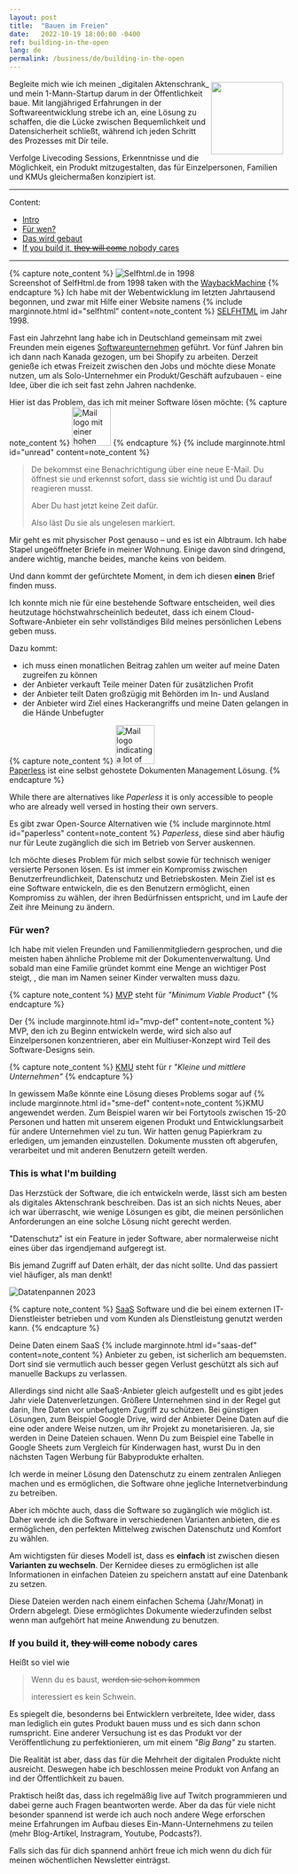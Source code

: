 ```yaml
---
layout: post
title:  "Bauen im Freien"
date:   2022-10-19 18:00:00 -0400
ref: building-in-the-open
lang: de
permalink: /business/de/building-in-the-open
---
```


<img src="/assets/posts/building-in-the-open/features.svg" width="130" height="130" style="float:right; margin: 5px 10px 10px 0"/>
Begleite mich wie ich meinen _digitalen Aktenschrank_ und mein 1-Mann-Startup darum in der Öffentlichkeit baue.
Mit langjähriged Erfahrungen in der Softwareentwicklung strebe ich an, eine Lösung zu schaffen, die die Lücke zwischen Bequemlichkeit und Datensicherheit schließt,
während ich jeden Schritt des Prozesses mit Dir teile.

Verfolge Livecoding Sessions, Erkenntnisse und die Möglichkeit, ein Produkt mitzugestalten, das für Einzelpersonen,
Familien und KMUs gleichermaßen konzipiert ist.

---

Content:

  - [Intro](#intro)
  - [Für wen?](#who)
  - [Das wird gebaut](#usp)
  - [If you build it, ~~they will come~~ nobody cares](#building) 

---

<a name="intro" />

{% capture note_content %}
    ![Selfhtml.de in 1998](/assets/posts/building-in-the-open/selfhtml.jpg)<br>
    Screenshot of SelfHtml.de from 1998 taken with the 
    [WaybackMachine](https://web.archive.org/web/20000915151937/http://www.netzwelt.com/selfhtml/tcab.htm)
{% endcapture %}
Ich habe mit der Webentwicklung im letzten Jahrtausend begonnen,
und zwar mit Hilfe einer Website namens {% include marginnote.html id="selfhtml" content=note_content  %} [SELFHTML](https://wiki.selfhtml.org/) im Jahr 1998.

Fast ein Jahrzehnt lang habe ich in Deutschland gemeinsam mit zwei Freunden mein eigenes [Softwareunternehmen]((https://www.fortytools.com/)) geführt.
Vor fünf Jahren bin ich dann nach Kanada gezogen, 
um bei Shopify zu arbeiten. 
Derzeit genieße ich etwas Freizeit zwischen den Jobs und möchte diese Monate nutzen,
um als Solo-Unternehmer ein Produkt/Geschäft aufzubauen - eine Idee, über die ich seit fast zehn Jahren nachdenke.

Hier ist das Problem, das ich mit meiner Software lösen möchte:
{% capture note_content %}
    <img src="/assets/posts/building-in-the-open/unread.svg" style="width: 5em" alt="Mail logo mit einer hohen Anzahl ungelesener E-Mails">
{% endcapture %}
{% include marginnote.html id="unread" content=note_content  %}

> De bekommst eine Benachrichtigung über eine neue E-Mail. Du öffnest sie und erkennst sofort, 
> dass sie wichtig ist und Du darauf reagieren musst.
> 
> Aber Du hast jetzt keine Zeit dafür.
>
> Also läst Du sie als ungelesen markiert.

Mir geht es mit physischer Post genauso – und es ist ein Albtraum. 
Ich habe Stapel ungeöffneter Briefe in meiner Wohnung.
Einige davon sind dringend, andere wichtig, manche beides, manche keins von beidem.

Und dann kommt der gefürchtete Moment, in dem ich diesen **einen** Brief finden muss.

Ich konnte mich nie für eine bestehende Software entscheiden, 
weil dies heutzutage höchstwahrscheinlich bedeutet, dass ich einem Cloud-Software-Anbieter 
ein sehr vollständiges Bild meines persönlichen Lebens geben muss. 
 
Dazu kommt:

- ich muss einen monatlichen Beitrag zahlen um weiter auf meine Daten zugreifen zu können
- der Anbieter verkauft Teile meiner Daten für zusätzlichen Profit
- der Anbieter teilt Daten großzügig mit Behörden im In- und Ausland
- der Anbieter wird Ziel eines Hackerangriffs und meine Daten gelangen in die Hände Unbefugter

{% capture note_content %}
    <img src="/assets/posts/building-in-the-open/paperless.png" style="width: 5em" alt="Mail logo indicating a lot of unreal e-mails"><br>
    [Paperless](https://github.com/paperless-ngx/paperless-ngx) ist eine selbst gehostete Dokumenten Management Lösung.
{% endcapture %}

While there are alternatives like _Paperless_  it is only accessible to people who are already well versed in
hosting their own servers.

Es gibt zwar Open-Source Alternativen wie {% include marginnote.html id="paperless" content=note_content  %} _Paperless_,
diese sind aber häufig nur für Leute zugänglich die sich im Betrieb von Server auskennen.

Ich möchte dieses Problem für mich selbst sowie für technisch weniger versierte Personen lösen.
Es ist immer ein Kompromiss zwischen Benutzerfreundlichkeit, Datenschutz und Betriebskosten. 
Mein Ziel ist es eine Software entwickeln, die es den Benutzern ermöglicht, einen Kompromiss zu wählen,
der ihren Bedürfnissen entspricht, und im Laufe der Zeit ihre Meinung zu ändern.

### <a name="who" /> Für wen?

Ich habe mit vielen Freunden und Familienmitgliedern gesprochen,
und die meisten haben ähnliche Probleme mit der Dokumentenverwaltung.
Und sobald man eine Familie gründet kommt eine Menge an wichtiger Post steigt,
, die man im Namen seiner Kinder verwalten muss dazu.


{% capture note_content %}
[MVP](https://de.wikipedia.org/wiki/Minimum_Viable_Product) steht für _"Minimum Viable Product"_
{% endcapture %}

Der {% include marginnote.html id="mvp-def" content=note_content %} MVP, den ich zu Beginn entwickeln werde,
wird sich also auf Einzelpersonen konzentrieren, aber ein Multiuser-Konzept wird Teil des Software-Designs sein.


{% capture note_content %}
[KMU](https://de.wikipedia.org/wiki/Kleine_und_mittlere_Unternehmen) steht für r _"Kleine und mittlere Unternehmen"_
{% endcapture %}

In gewissem Maße könnte eine Lösung dieses Problems sogar auf {% include marginnote.html id="sme-def" content=note_content %}KMU angewendet werden.
Zum Beispiel waren wir bei Fortytools zwischen 15-20 Personen und hatten mit unserem 
eigenen Produkt und Entwicklungsarbeit für andere Unternehmen viel zu tun. 
Wir hatten genug Papierkram zu erledigen, um jemanden einzustellen. 
Dokumente mussten oft abgerufen, verarbeitet und mit anderen Benutzern geteilt werden.

### <a name="usp" /> This is what I'm building

Das Herzstück der Software, die ich entwickeln werde,
lässt sich am besten als digitales Aktenschrank beschreiben.
Das ist an sich nichts Neues, aber ich war überrascht,
wie wenige Lösungen es gibt, die meinen persönlichen Anforderungen an eine solche Lösung nicht gerecht werden.

"Datenschutz" ist ein Feature in jeder Software, aber normalerweise nicht eines über das irgendjemand aufgeregt ist.

Bis jemand Zugriff auf Daten erhält, der das nicht sollte. 
Und das passiert viel häufiger, als man denkt!

![Datatenpannen 2023](/assets/posts/building-in-the-open/breaches23.svg)


{% capture note_content %}
[SaaS](https://en.wikipedia.org/wiki/Software_as_a_service) Software und die bei einem externen IT-Dienstleister betrieben und vom Kunden als Dienstleistung genutzt werden kann.
{% endcapture %}

Deine Daten einem SaaS {% include marginnote.html id="saas-def" content=note_content %} Anbieter zu geben, ist sicherlich am bequemsten.
Dort sind sie vermutlich auch besser gegen Verlust geschützt als sich auf manuelle Backups zu verlassen.

Allerdings sind nicht alle SaaS-Anbieter gleich aufgestellt und es gibt jedes Jahr viele Datenverletzungen. 
Größere Unternehmen sind in der Regel gut darin, Ihre Daten vor unbefugtem Zugriff zu schützen. 
Bei günstigen Lösungen, zum Beispiel Google Drive, wird der Anbieter Deine Daten auf die eine oder andere Weise nutzen, 
um ihr Projekt zu monetarisieren. Ja, sie werden in Deine Dateien schauen. 
Wenn Du zum Beispiel eine Tabelle in Google Sheets zum Vergleich für Kinderwagen hast, 
wurst Du in den nächsten Tagen Werbung für Babyprodukte erhalten.

Ich werde in meiner Lösung den Datenschutz zu einem zentralen Anliegen machen und 
es ermöglichen, die Software ohne jegliche Internetverbindung zu betreiben. 

Aber ich möchte auch, dass die Software so zugänglich wie möglich ist. 
Daher werde ich die Software in verschiedenen Varianten anbieten, die es ermöglichen, 
den perfekten Mittelweg zwischen Datenschutz und Komfort zu wählen.

<div id="variants"></div>

Am wichtigsten für dieses Modell ist, dass es **einfach** ist zwischen diesen **Varianten zu wechseln**.
Der Kernidee dieses zu ermöglichen ist alle Informationen in einfachen Dateien zu speichern anstatt auf 
eine Datenbank zu setzen.

Diese Dateien werden nach einem einfachen Schema (Jahr/Monat) in Ordern abgelegt. Diese ermöglichtes Dokumente
wiederzufinden selbst wenn man aufgehört hat meine Anwendung zu benutzen.


<div id="features"></div>

### <a name="building" /> If you build it, ~~they will come~~ nobody cares

Heißt so viel wie

> Wenn du es baust,
> ~~werden sie schon kommen~~
>
> interessiert es kein Schwein.


Es spiegelt die, besonderns bei Entwicklern verbreitete, Idee wider, dass man lediglich ein gutes Produkt bauen muss und es
sich dann schon rumspricht. Eine anderer Versuchung ist es das Produkt vor der Veröffentlichung zu perfektionieren, um
mit einem _"Big Bang"_ zu starten.

Die Realität ist aber, dass das für die Mehrheit der digitalen Produkte nicht ausreicht. 
Deswegen habe ich beschlossen meine Produkt von Anfang an ind der Öffentlichkeit zu bauen.

Praktisch heißt das, dass ich regelmäßig live auf Twitch programmieren und dabei gerne auch Fragen beantworten werde. 
Aber da das für viele nicht besonder spannend ist werde ich auch noch andere Wege erforschen meine Erfahrungen
im Aufbau dieses Ein-Mann-Unternehmens zu teilen (mehr Blog-Artikel, Instragram, Youtube, Podcasts?).

Falls sich das für dich spannend anhört freue ich mich wenn du dich für meinen wöchentlichen Newsletter einträgst.

<div id="subscribe"></div>

<link rel="stylesheet" href="/assets/interactive/styles.css">
<script src="/assets/interactive/interactive.js"></script>
<script>
  var variants = Elm.Interactive.init({
    node: document.getElementById('variants'),
    flags: { kind: "Variants", lang: "de" }
  });

  var features = Elm.Interactive.init({
    node: document.getElementById('features'),
    flags: { kind: "Features", lang: "de"  }
  });

  var subscribe = Elm.Interactive.init({
    node: document.getElementById('subscribe'),
    flags: { kind: "Subscribe" }
  });
</script>

